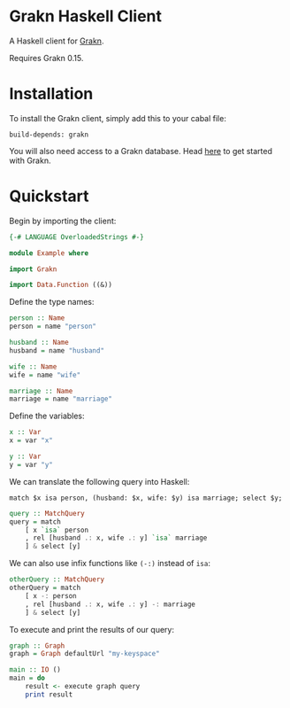 # Grakn Haskell Client

A Haskell client for [Grakn](http://grakn.ai).

Requires Grakn 0.15.

# Installation

To install the Grakn client, simply add this to your cabal file:

```
build-depends: grakn
```

You will also need access to a Grakn database.
Head [here](https://grakn.ai/pages/documentation/get-started/setup-guide.html)
to get started with Grakn.

# Quickstart

Begin by importing the client:

```haskell
{-# LANGUAGE OverloadedStrings #-}

module Example where

import Grakn

import Data.Function ((&))
```

Define the type names:

```haskell
person :: Name
person = name "person"

husband :: Name
husband = name "husband"

wife :: Name
wife = name "wife"

marriage :: Name
marriage = name "marriage"
```

Define the variables:

```haskell
x :: Var
x = var "x"

y :: Var
y = var "y"
```

We can translate the following query into Haskell:

```graql
match $x isa person, (husband: $x, wife: $y) isa marriage; select $y;
```

```haskell
query :: MatchQuery
query = match
    [ x `isa` person
    , rel [husband .: x, wife .: y] `isa` marriage
    ] & select [y]
```

We can also use infix functions like `(-:)` instead of `isa`:

```haskell
otherQuery :: MatchQuery
otherQuery = match
    [ x -: person
    , rel [husband .: x, wife .: y] -: marriage
    ] & select [y]
```

To execute and print the results of our query:

```haskell
graph :: Graph
graph = Graph defaultUrl "my-keyspace"

main :: IO ()
main = do
    result <- execute graph query
    print result
```

